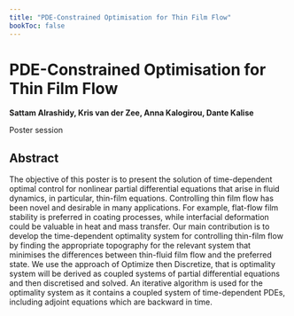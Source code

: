 ```yaml
---
title: "PDE-Constrained Optimisation for Thin Film Flow"
bookToc: false
---
```


# PDE-Constrained Optimisation for Thin Film Flow

**Sattam Alrashidy, Kris van der Zee, Anna Kalogirou, Dante Kalise**

Poster session



## Abstract

The objective of this poster is to present the solution of time-dependent optimal control for nonlinear partial differential equations that arise in fluid dynamics, in particular, thin-film equations. Controlling thin film flow has been novel and desirable in many applications. For example, flat-flow film stability is preferred in coating processes, while interfacial deformation could be valuable in heat and mass transfer. Our main contribution is to develop the time-dependent optimality system for controlling thin-film flow by finding the appropriate topography for the relevant system that minimises the differences between thin-fluid film flow and the preferred state. We use the approach of Optimize then Discretize, that is optimality system will be derived as coupled systems of  partial differential equations and  then discretised and solved. An iterative algorithm is used for the optimality system as it contains a coupled system of time-dependent PDEs, including adjoint equations which are backward in time.


